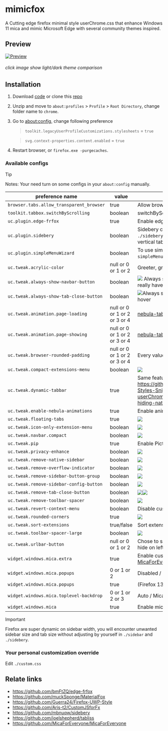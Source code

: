 # mimicfox

A Cutting edge firefox minimal style userChrome.css that enhance Windows 11 mica and mimic Microsoft Edge with several community themes inspired.

## Preview

[![Preview](./assets/previews/preview.png)](https://rainbowflesh.github.io/html/mimicfox.html "click image show light/dark theme comparison")

###### click image show light/dark theme comparison

## Installation

1. Download [code](https://github.com/rainbowflesh/mimicfox/archive/refs/heads/main.zip) or clone this [repo](https://github.com/rainbowflesh/mimicfox.git)
2. Unzip and move to `about:profiles` > `Profile` > `Root Directory`, change folder name to `chrome`.
3. Go to [about:config](about:config), change following preference

   > `toolkit.legacyUserProfileCustomizations.stylesheets` = `true`

   > `svg.context-properties.content.enabled` = `true`

4. Restart browser, or `firefox.exe -purgecaches`.

### Available configs

> [!TIP]
> Notes: Your need turn on some configs in your `about:config` manually.

| preference name                          | value                         | description                                                                                                                                                    |
| ---------------------------------------- | ----------------------------- | -------------------------------------------------------------------------------------------------------------------------------------------------------------- |
| `browser.tabs.allow_transparent_browser` | true                          | Allow browser framework transparent                                                                                                                            |
| `toolkit.tabbox.switchByScrolling`       | boolean                       | switchByScrolling.gif                                                                                                                                          |
| `uc.plugin.edge-frfox`                   | true                          | Enable edge-frfox styles                                                                                                                                       |
| `uc.plugin.sidebery`                     | boolean                       | Sidebery compatible, copy everything in `./sidebery.css` to make sidebery looks like native vertical tab styles                                                |
| `uc.plugin.simpleMenuWizard`             | boolean                       | To use simpleMenuWizard put entire `simpleMenuWizard-master` to `./plugins/`                                                                                   |
| `uc.tweak.acrylic-color`                 | null or 0 or 1 or 2           | Greeter, grayer                                                                                                                                                |
| `uc.tweak.always-show-navbar-button`     | boolean                       | ![](./assets/previews/always-show-navbar-button.gif) Always show navbar buttons even window really have no space for them                                      |
| `uc.tweak.always-show-tab-close-button`  | boolean                       | ![](./assets/previews/always-show-close-button.png)Always show tab close button, or show only on hover                                                         |
| `uc.tweak.animation.page-loading`        | null or 0 or 1 or 2 or 3 or 4 | [nebula-tab-loading-animation](https://github.com/JustAdumbPrsn/Zen-Nebula/blob/main/Nebula/Nebula-config.css)                                                 |
| `uc.tweak.animation.page-showing`        | null or 0 or 1 or 2 or 3 or 4 | [nebula-tab-switch-animation](https://github.com/JustAdumbPrsn/Zen-Nebula/blob/main/Nebula/Nebula-config.css)                                                  |
| `uc.tweak.browser-rounded-padding`       | null or 0 or 1 or 2 or 3 or 4 | Every value add 0.5em extra padding ![](./assets/previews/browser-rounded-padding.gif)                                                                         |
| `uc.tweak.compact-extensions-menu`       | boolean                       | ![](./assets/previews/extension1.png)                                                                                                                          |
| `uc.tweak.dynamic-tabbar`                | true                          | Same feature from <https://github.com/mbnuqw/sidebery/wiki/Firefox-Styles-Snippets-(via-userChrome.css)#dynamic-native-tabs-for-hiding-native-horizontal-tabs> |
| `uc.tweak.enable-nebula-animations`      | true                          | Enable animations from [nebula](https://github.com/JustAdumbPrsn/Zen-Nebula)                                                                                   |
| `uc.tweak.floating-tabs`                 | true                          | ![](./assets/previews/floating-tabs.gif)                                                                                                                       |
| `uc.tweak.icon-only-extension-menu`      | boolean                       | ![](./assets/previews/extension2.png)                                                                                                                          |
| `uc.tweak.navbar.compact`                | boolean                       | ![](./assets/previews/navbar-compact.gif)                                                                                                                      |
| `uc.tweak.pip`                           | true                          | Enable Picture-in-Picture styles ![](./assets/previews/pip.png)                                                                                                |
| `uc.tweak.privacy-enhance`               | boolean                       | ![](./assets/previews/privacy-enhance.gif)                                                                                                                     |
| `uc.tweak.remove-native-sidebar`         | boolean                       | ![](./assets/previews/remove-native-sidebar.gif)                                                                                                               |
| `uc.tweak.remove-overflow-indicator`     | boolean                       | ![](./assets/previews/remove-overflow-indicator.gif)                                                                                                           |
| `uc.tweak.remove-sidebar-button-group`   | boolean                       | ![](./assets/previews/remove-sidebar-config-button.gif)                                                                                                        |
| `uc.tweak.remove-sidebar-config-button`  | boolean                       | ![](./assets/previews/remove-sidebar-config-button.gif)                                                                                                        |
| `uc.tweak.remove-tab-close-button`       | boolean                       | ![](./assets/previews/remove-tab-close-button.gif)![](./assets/previews/remove-tab-close-button1.gif)                                                          |
| `uc.tweak.remove-toolbar-spacer`         | boolean                       | ![](./assets/previews/remove-toolbar-spacer.gif)                                                                                                               |
| `uc.tweak.revert-context-menu`           | boolean                       | Disable custom context menu css                                                                                                                                |
| `uc.tweak.rounded-corners`               | true                          | ![](./assets/previews/rounded-corners.gif)                                                                                                                     |
| `uc.tweak.sort-extensions`               | true/false                    | Sort extension items by alphabet                                                                                                                               |
| `uc.tweak.toolbar-spacer-large`          | boolean                       | ![](./assets/previews/toolbar-spacer-large.gif)                                                                                                                |
| `uc.tweak.urlbar-button`                 | null or 0 or 1 or 2           | Chose to show urlbar buttons with none hide (0), hide on left (1), or hide on right(2) ![](./assets/previews/urlbar-button.gif)                                |
| `widget.windows.mica.extra`              | true                          | Enable custom extra mica content (Require [MicaForEveryone](https://github.com/MicaForEveryone/MicaForEveryone))                                               |
| `widget.windows.mica.popups`             | 0 or 1 or 2                   | Disabled / Enabled / Auto (Firefox 138+)                                                                                                                       |
| `widget.windows.mica.popups`             | true                          | (Firefox 137)                                                                                                                                                  |
| `widget.windows.mica.toplevel-backdrop`  | 0 or 1 or 2 or 3              | Auto / Mica / Acrylic / MicaAlt (Firefox 138+)                                                                                                                 |
| `widget.windows.mica`                    | true                          | Enable mica effect on Windows 10/11                                                                                                                            |

> [!IMPORTANT]
> Firefox are super dynamic on sidebar width, you will encounter unwanted sidebar size and tab size without adjusting by yourself in `./sidebar` and `./sidebery`.

### Your personal customization override
Edit `./custom.css`

## Relate links

- https://github.com/bmFtZQ/edge-frfox
- https://github.com/muckSponge/MaterialFox
- https://github.com/Guerra24/Firefox-UWP-Style
- https://github.com/Aris-t2/CustomJSforFx
- https://github.com/mbnuqw/sidebery
- https://github.com/joelshepherd/tabliss
- https://github.com/MicaForEveryone/MicaForEveryone
